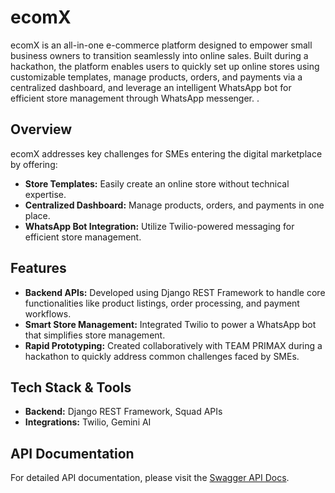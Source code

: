
# ecomX

ecomX is an all-in-one e-commerce platform designed to empower small business owners to transition seamlessly into online sales. Built during a hackathon, the platform enables users to quickly set up online stores using customizable templates, manage products, orders, and payments via a centralized dashboard, and leverage an intelligent WhatsApp bot for efficient store management through WhatsApp messenger. .

## Overview

ecomX addresses key challenges for SMEs entering the digital marketplace by offering:
- **Store Templates:** Easily create an online store without technical expertise.
- **Centralized Dashboard:** Manage products, orders, and payments in one place.
- **WhatsApp Bot Integration:** Utilize Twilio-powered messaging for efficient store management.

## Features

- **Backend APIs:** Developed using Django REST Framework to handle core functionalities like product listings, order processing, and payment workflows.
- **Smart Store Management:** Integrated Twilio to power a WhatsApp bot that simplifies store management.
- **Rapid Prototyping:** Created collaboratively with TEAM PRIMAX during a hackathon to quickly address common challenges faced by SMEs.

## Tech Stack & Tools

- **Backend:** Django REST Framework, Squad APIs
- **Integrations:** Twilio, Gemini AI

## API Documentation

For detailed API documentation, please visit the [Swagger API Docs](https://ecomx-tpvt.onrender.com/swagger).
